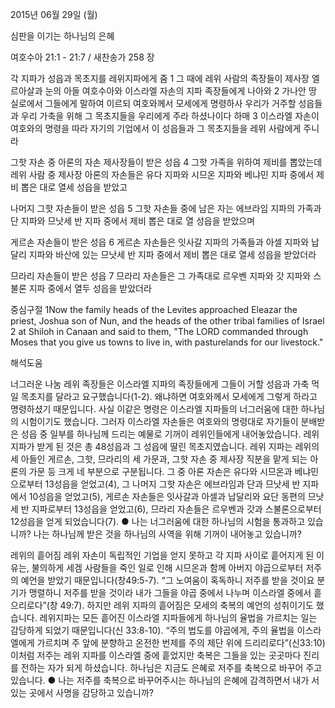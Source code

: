 2015년 06월 29일 (월)

심판을 이기는 하나님의 은혜



여호수아 21:1 - 21:7 / 새찬송가 258 장


각 지파가 성읍과 목초지를 레위지파에게 줌
1 그 때에 레위 사람의 족장들이 제사장 엘르아살과 눈의 아들 여호수아와 이스라엘 자손의 지파 족장들에게 나아와 2 가나안 땅 실로에서 그들에게 말하여 이르되 여호와께서 모세에게 명령하사 우리가 거주할 성읍들과 우리 가축을 위해 그 목초지들을 우리에게 주라 하셨나이다 하매 3 이스라엘 자손이 여호와의 명령을 따라 자기의 기업에서 이 성읍들과 그 목초지들을 레위 사람에게 주니라 

그핫 자손 중 아론의 자손 제사장들이 받은 성읍
4 그핫 가족을 위하여 제비를 뽑았는데 레위 사람 중 제사장 아론의 자손들은 유다 지파와 시므온 지파와 베냐민 지파 중에서 제비 뽑은 대로 열세 성읍을 받았고 

나머지 그핫 자손들이 받은 성읍
5 그핫 자손들 중에 남은 자는 에브라임 지파의 가족과 단 지파와 므낫세 반 지파 중에서 제비 뽑은 대로 열 성읍을 받았으며 

게르손 자손들이 받은 성읍
6 게르손 자손들은 잇사갈 지파의 가족들과 아셀 지파와 납달리 지파와 바산에 있는 므낫세 반 지파 중에서 제비 뽑은 대로 열세 성읍을 받았더라 

므라리 자손들이 받은 성읍
7 므라리 자손들은 그 가족대로 르우벤 지파와 갓 지파와 스불론 지파 중에서 열두 성읍을 받았더라

중심구절 1Now the family heads of the Levites approached Eleazar the priest, Joshua son of Nun, and the heads of the other tribal families of Israel 2 at Shiloh in Canaan and said to them, "The LORD commanded through Moses that you give us towns to live in, with pasturelands for our livestock."

해석도움





너그러운 나눔
레위 족장들은 이스라엘 지파의 족장들에게 그들이 거할 성읍과 가축 먹일 목초지를 달라고 요구했습니다(1-2). 왜냐하면 여호와께서 모세에게 그렇게 하라고 명령하셨기 때문입니다. 사실 이같은 명령은 이스라엘 지파들의 너그러움에 대한 하나님의 시험이기도 했습니다. 그러자 이스라엘 자손들은 여호와의 명령대로 자기들이 분배받은 성읍 중 일부를 하나님께 드리는 예물로 기꺼이 레위인들에게 내어놓았습니다. 레위 지파가 받게 된 것은 총 48성읍과 그 성읍에 딸린 목초지였습니다. 레위 지파는 레위의 세 아들인 게르손, 그핫, 므라리의 세 가문과, 그핫 자손 중 제사장 직분을 맡게 되는 아론의 가문 등 크게 네 부분으로 구분됩니다. 그 중 아론 자손은 유다와 시므온과 베냐민으로부터 13성읍을 얻었고(4), 그 나머지 그핫 자손은 에브라임과 단과 므낫세 반 지파에서 10성읍을 얻었고(5), 게르손 자손들은 잇사갈과 아셀과 납달리와 요단 동편의 므낫세 반 지파로부터 13성읍을 얻었고(6), 므라리 자손들은 르우벤과 갓과 스불론으로부터 12성읍을 얻게 되었습니다(7).
●  나는 너그러움에 대한 하나님의 시험을 통과하고 있습니까? 나는 하나님께 받은 것을 하나님의 사역을 위해 기꺼이 내어놓고 있습니까? 

레위의 흩어짐
레위 자손이 독립적인 기업을 얻지 못하고 각 지파 사이로 흩어지게 된 이유는, 불의하게 세겜 사람들을 죽인 일로 인해 시므온과 함께 아버지 야곱으로부터 저주의 예언을 받았기 때문입니다(창49:5-7). “그 노여움이 혹독하니 저주를 받을 것이요 분기가 맹렬하니 저주를 받을 것이라 내가 그들을 야곱 중에서 나누며 이스라엘 중에서 흩으리로다”(창 49:7). 하지만 레위 지파의 흩어짐은 모세의 축복의 예언의 성취이기도 했습니다. 레위지파는 모든 흩어진 이스라엘 지파들에게 하나님의 율법을 가르치는 일는 감당하게 되었기 때문입니다(신 33:8-10). “주의 법도를 야곱에게, 주의 율법을 이스라엘에게 가르치며 주 앞에 분향하고 온전한 번제를 주의 제단 위에 드리리로다”(신33:10) 이처럼 저주는 레위 지파를 이스라엘 중에 흩었지만 축복은 그들을 있는 곳곳마다 진리를 전하는 자가 되게 하셨습니다. 하나님은 지금도 은혜로 저주를 축복으로 바꾸어 주고 있습니다. 
●  나는 저주를 축복으로 바꾸어주시는 하나님의 은혜에 감격하면서 내가 서 있는 곳에서 사명을 감당하고 있습니까?